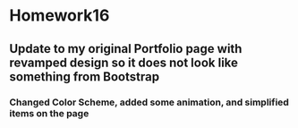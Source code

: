# Homework16

## Update to my original Portfolio page with revamped design so it does not look like something from Bootstrap

### Changed Color Scheme, added some animation, and simplified items on the page
